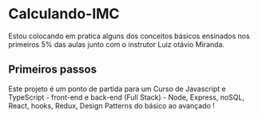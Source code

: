 <h1>Calculando-IMC</h1>

 <p>Estou colocando em pratica alguns dos conceitos básicos ensinados nos primeiros 5% das aulas junto com o instrutor Luiz otávio Miranda.</p>

<h2>Primeiros passos</h2>

<p>Este projeto é um ponto de partida para um Curso de Javascript e TypeScript - front-end e back-end (Full Stack) - Node, Express, noSQL, React, hooks, Redux, Design Patterns do básico ao avançado ! </p>
